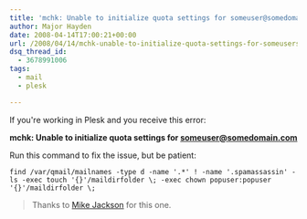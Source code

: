 ```yaml
---
title: 'mchk: Unable to initialize quota settings for someuser@somedomain.com'
author: Major Hayden
date: 2008-04-14T17:00:21+00:00
url: /2008/04/14/mchk-unable-to-initialize-quota-settings-for-someusersomedomaincom/
dsq_thread_id:
  - 3678991006
tags:
  - mail
  - plesk

---
```

If you're working in Plesk and you receive this error:

**mchk: Unable to initialize quota settings for someuser@somedomain.com**

Run this command to fix the issue, but be patient:

```
find /var/qmail/mailnames -type d -name '.*' ! -name '.spamassassin' -ls -exec touch '{}'/maildirfolder \; -exec chown popuser:popuser '{}'/maildirfolder \;
```

> Thanks to [Mike Jackson][1] for this one.

 [1]: http://barking-dog.net/
